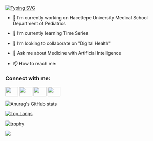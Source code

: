[![Typing SVG](https://readme-typing-svg.herokuapp.com?color=B3F398&lines=Welcome+to+My+Profile;Artificial+Intelligence+Enthusiast+Doctor)](https://git.io/typing-svg)

- 🔭 I’m currently working on Hacettepe University Medical School Department of Pediatrics
- 🌱 I’m currently learning Time Series




- 👯 I’m looking to collaborate on "Digital Health"
- 💬 Ask me about Medicine with Artificial Intelligence
- 📫 How to reach me: 

<h3 align="left">Connect with me:</h3>
<p align="left">
<a href="your link" target="blank"><img align="center" src="https://cdn.jsdelivr.net/npm/simple-icons@3.0.1/icons/twitter.svg" alt="" height="30" width="40" /></a>
<a href="your link" target="blank"><img align="center" src="https://cdn.jsdelivr.net/npm/simple-icons@3.0.1/icons/linkedin.svg" alt="" height="30" width="40" /></a>
<a href="your link" target="blank"><img align="center" src="https://cdn.jsdelivr.net/npm/simple-icons@3.0.1/icons/instagram.svg" alt="" height="30" width="40" /></a>
<a href="your link" target="blank"><img align="center" src="https://cdn.jsdelivr.net/npm/simple-icons@3.0.1/icons/youtube.svg" alt="" height="30" width="40" /></a>
</p>



![Anurag's GitHub stats](https://github-readme-stats.vercel.app/api?username=turkalpmd&show_icons=true&theme=radical)

[![Top Langs](https://github-readme-stats.vercel.app/api/top-langs/?username=turkalpmd&layout=compact)](https://github.com/anuraghazra/github-readme-stats)


[![trophy](https://github-profile-trophy.vercel.app/?username=ryo-ma&theme=onedark)](https://github.com/turkalpmd/github-profile-trophy)

![](https://komarev.com/ghpvc/?username=turkalpmd)




